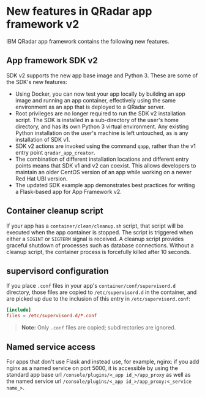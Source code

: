 # New features in QRadar app framework v2

IBM QRadar app framework contains the following new features.

## App framework SDK v2

SDK v2 supports the new app base image and Python 3. These are some of the SDK's new features:

- Using Docker, you can now test your app locally by building an app image and running an app container, effectively
using the same environment as an app that is deployed to a QRadar server.
- Root privileges are no longer required to run the SDK v2 installation script. The SDK is installed in a sub-directory of
the user's home directory, and has its own Python 3 virtual environment. Any existing Python installation on the user's
machine is left untouched, as is any installation of SDK v1.
- SDK v2 actions are invoked using the command `qapp`, rather than the v1 entry point `qradar_app_creator`.
- The combination of different installation locations and different entry points means that SDK v1 and v2 can coexist. This
allows developers to maintain an older CentOS version of an app while working on a newer Red Hat UBI version.
- The updated SDK example app demonstrates best practices for writing a Flask-based app for App Framework v2.

## Container cleanup script

If your app has a `container/clean/cleanup.sh` script, that script will be executed when the app container is stopped.
The script is triggered when either a `SIGINT` or `SIGTERM` signal is received. A cleanup script provides graceful
shutdown of processes such as database connections. Without a cleanup script, the container process is forcefully killed
after 10 seconds.

## supervisord configuration

If you place `.conf` files in your app's `container/conf/supervisord.d` directory, those files are copied to
`/etc/supervisord.d` in the container, and are picked up due to the inclusion of this entry in
`/etc/supervisord.conf`:

```conf
[include]
files = /etc/supervisord.d/*.conf
```

> **Note:** Only `.conf` files are copied; subdirectories are ignored.

## Named service access

For apps that don't use Flask and instead use, for example, nginx: if you add nginx as a named service on port 5000, it is accessible by using the standard app base url `/console/plugins/<_app id_>/app_proxy` as well as the named
service url `/console/plugins/<_app id_>/app_proxy:<_service name_>`.
